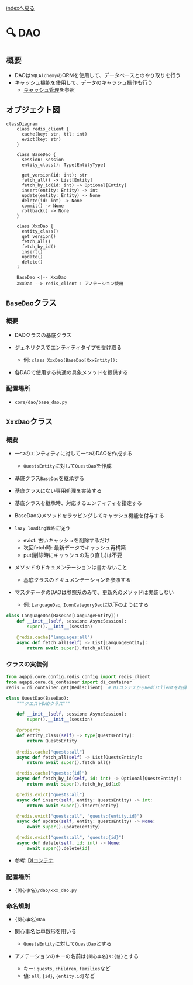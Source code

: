 [indexへ戻る](../index.md)
# 🔍 DAO

## 概要
- DAOは`SQLAlchemy`のORMを使用して、データベースとのやり取りを行う
- キャッシュ機能を使用して、データのキャッシュ操作も行う
  - [キャッシュ管理](キャッシュ管理-cache.md)を参照

## オブジェクト図
```mermaid
classDiagram
    class redis_client {
      cache(key: str, ttl: int)
      evict(key: str)
    }

    class BaseDao {
      session: Session
      entity_class(): Type[EntityType]

      get_version(id: int): str
      fetch_all() -> List[Entity]
      fetch_by_id(id: int) -> Optional[Entity]
      insert(entity: Entity) -> int
      update(entity: Entity) -> None
      delete(id: int) -> None
      commit() -> None
      rollback() -> None
    }

    class XxxDao {
      entity_class()
      get_version()
      fetch_all()
      fetch_by_id()
      insert()
      update()
      delete()
    }

    BaseDao <|-- XxxDao
    XxxDao --> redis_client : アノテーション使用
```

## `BaseDao`クラス
### 概要
- DAOクラスの基底クラス

- ジェネリクスでエンティティタイプを受け取る
  - 例: `class XxxDao(BaseDao[XxxEntity]):`

- 各DAOで使用する共通の具象メソッドを提供する

### 配置場所
- `core/dao/base_dao.py`

## `XxxDao`クラス
### 概要
- 一つのエンティティに対して一つのDAOを作成する
  - `QuestsEntity`に対して`QuestDao`を作成

- 基底クラス`BaseDao`を継承する
- 基底クラスにない専用処理を実装する

- 基底クラスを継承時、対応するエンティティを指定する

- BaseDaoのメソッドをラッピングしてキャッシュ機能を付与する
- `lazy loading戦略`に従う
  - evict: 古いキャッシュを削除するだけ
  - 次回fetch時: 最新データでキャッシュ再構築
  - put(削除時にキャッシュの貼り直し)は不要

- メソッドのドキュメンテーションは書かないこと
  - 基底クラスのドキュメンテーションを参照する

- マスタデータのDAOは参照系のみで、更新系のメソッドは実装しない
  - 例: `LanguageDao`, `IconCategoryDao`は以下のようにする
```python
class LanguageDao(BaseDao[LanguageEntity]):
    def __init__(self, session: AsyncSession):
        super().__init__(session)

    @redis.cache("languages:all")
    async def fetch_all(self) -> List[LanguageEntity]:
        return await super().fetch_all()
```

### クラスの実装例
```python
from aqapi.core.config.redis_config import redis_client
from aqapi.core.di_container import di_container
redis = di_container.get(RedisClient)  # DIコンテナからRedisClientを取得

class QuestDao(BaseDao):
    """クエストDAOクラス"""

    def __init__(self, session: AsyncSession):
        super().__init__(session)

    @property
    def entity_class(self) -> type[QuestsEntity]:
        return QuestsEntity
    
    @redis.cache("quests:all")
    async def fetch_all(self) -> List[QuestsEntity]:
        return await super().fetch_all()

    @redis.cache("quests:{id}")
    async def fetch_by_id(self, id: int) -> Optional[QuestsEntity]:
        return await super().fetch_by_id(id)

    @redis.evict("quests:all")
    async def insert(self, entity: QuestsEntity) -> int:
        return await super().insert(entity)

    @redis.evict("quests:all", "quests:{entity.id}")
    async def update(self, entity: QuestsEntity) -> None:
        await super().update(entity)

    @redis.evict("quests:all", "quests:{id}")
    async def delete(self, id: int) -> None:
        await super().delete(id)
```
- 参考: [DIコンテナ](./DIコンテナ-di_container.md)
### 配置場所
- `{関心事名}/dao/xxx_dao.py`

### 命名規則
- `{関心事名}Dao`

- 関心事名は単数形を用いる
  - `QuestsEntity`に対して`QuestDao`とする

- アノテーションのキーの名前は`{関心事名}s:{値}`とする
  - キー: `quests`, `children`, `families`など
  - 値: `all`, `{id}`, `{entity.id}`など
